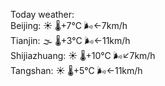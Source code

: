 Today weather:  
Beijing: ☀️   🌡️+7°C 🌬️←7km/h  
Tianjin: 🌫  🌡️+3°C 🌬️←11km/h  
Shijiazhuang: ☀️   🌡️+10°C 🌬️↙7km/h  
Tangshan: ☀️   🌡️+5°C 🌬️←11km/h  
